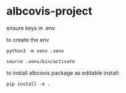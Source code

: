 # albcovis-project

ensure keys in .env

to create the env
```
python3 -m venv .venv
```

```
source .venv/bin/activate
```

to install albcovis package as editable install:
```
pip install -e .
```
